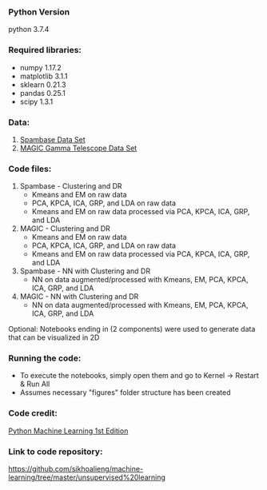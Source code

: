 ### Python Version
python 3.7.4

### Required libraries:
* numpy 1.17.2
* matplotlib 3.1.1
* sklearn 0.21.3
* pandas 0.25.1
* scipy 1.3.1
	
### Data:
1. [Spambase Data Set](https://archive.ics.uci.edu/ml/machine-learning-databases/spambase/spambase.data)
2. [MAGIC Gamma Telescope Data Set](https://archive.ics.uci.edu/ml/machine-learning-databases/magic/magic04.data)
	
### Code files:
1. Spambase - Clustering and DR
	* Kmeans and EM on raw data
	* PCA, KPCA, ICA, GRP, and LDA on raw data
	* Kmeans and EM on raw data processed via PCA, KPCA, ICA, GRP, and LDA
2. MAGIC - Clustering and DR
	* Kmeans and EM on raw data
	* PCA, KPCA, ICA, GRP, and LDA on raw data
	* Kmeans and EM on raw data processed via PCA, KPCA, ICA, GRP, and LDA
3. Spambase - NN with Clustering and DR
	* NN on data augmented/processed with Kmeans, EM, PCA, KPCA, ICA, GRP, and LDA
4. MAGIC - NN with Clustering and DR
	* NN on data augmented/processed with Kmeans, EM, PCA, KPCA, ICA, GRP, and LDA

Optional: Notebooks ending in (2 components) were used to generate data that can be visualized in 2D

### Running the code:
* To execute the notebooks, simply open them and go to Kernel -> Restart & Run All
* Assumes necessary "figures" folder structure has been created

### Code credit:
[Python Machine Learning 1st Edition](https://github.com/rasbt/python-machine-learning-book)

### Link to code repository:
https://github.com/sikhoalieng/machine-learning/tree/master/unsupervised%20learning
